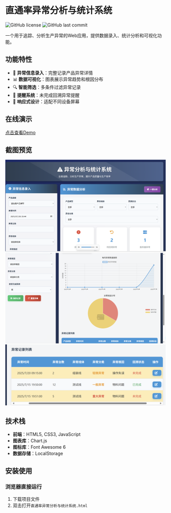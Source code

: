 # 直通率异常分析与统计系统

![GitHub license](https://img.shields.io/badge/license-MIT-blue.svg)
![GitHub last commit](https://img.shields.io/github/last-commit/yourusername/your-repo)

一个用于追踪、分析生产异常的Web应用，提供数据录入、统计分析和可视化功能。

## 功能特性

- 📝 **异常信息录入**：完整记录产品异常详情
- 📊 **数据可视化**：图表展示异常趋势和根因分布
- 🔍 **智能筛选**：多条件过滤异常记录
- 🔔 **提醒系统**：未完成回溯异常提醒
- 📱 **响应式设计**：适配不同设备屏幕

## 在线演示

[点击查看Demo](https://yourusername.github.io/your-repo/)

## 截图预览

![仪表盘截图](screenshots/Snipaste_2025-07-29_04-45-00.png)
![数据分析截图](screenshots/Snipaste_2025-07-29_04-45-19.png)
![数据汇总截图](screenshots/Snipaste_2025-07-29_04-45-42.png)

## 技术栈

- **前端**：HTML5, CSS3, JavaScript
- **图表库**：Chart.js
- **图标库**：Font Awesome 6
- **数据存储**：LocalStorage

## 安装使用

### 浏览器直接运行
1. 下载项目文件
2. 双击打开`直通率异常分析与统计系统.html`

